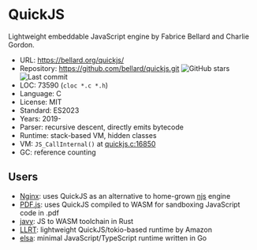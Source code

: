 # QuickJS

Lightweight embeddable JavaScript engine by Fabrice Bellard and Charlie Gordon.

* URL:        https://bellard.org/quickjs/
* Repository: https://github.com/bellard/quickjs.git <img src="https://img.shields.io/github/stars/bellard/quickjs?label=&style=flat-square" alt="GitHub stars" title="GitHub stars"><img src="https://img.shields.io/github/last-commit/bellard/quickjs?label=&style=flat-square" alt="Last commit" title="Last commit">
* LOC:        73590 (`cloc *.c *.h`)
* Language:   C
* License:    MIT
* Standard:   ES2023
* Years:      2019-
* Parser:     recursive descent, directly emits bytecode
* Runtime:    stack-based VM, hidden classes
* VM:         `JS_CallInternal()` at [quickjs.c:16850](https://github.com/bellard/quickjs/blob/master/quickjs.c#L16850)
* GC:         reference counting

## Users

* [Nginx](https://github.com/nginx/njs): uses QuickJS as an alternative to home-grown [njs](njs.md) engine
* [PDF.js](https://github.com/mozilla/pdf.js/tree/master/external/quickjs): uses QuickJS compiled to WASM for sandboxing JavaScript code in .pdf
* [javy](https://github.com/bytecodealliance/javy.git): JS to WASM toolchain in Rust
* [LLRT](https://github.com/awslabs/llrt): lightweight QuickJS/tokio-based runtime by Amazon
* [elsa](https://github.com/elsaland/elsa): minimal JavaScript/TypeScript runtime written in Go

